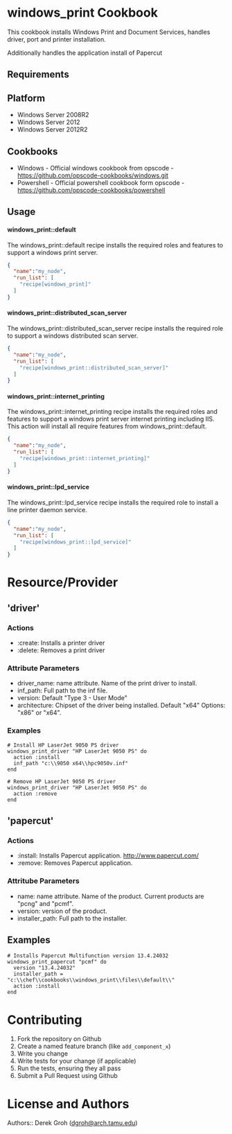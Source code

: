 windows_print Cookbook
==============
This cookbook installs Windows Print and Document Services, handles driver, port and printer installation.

Additionally handles the application install of Papercut

Requirements
------------

Platform
--------

* Windows Server 2008R2
* Windows Server 2012
* Windows Server 2012R2

Cookbooks
---------

- Windows - Official windows cookbook from opscode - https://github.com/opscode-cookbooks/windows.git
- Powershell - Official powershell cookbook form opscode - https://github.com/opscode-cookbooks/powershell

Usage
-----
#### windows_print::default
The windows_print::default recipe installs the required roles and features to support a windows print server.

```json
{
  "name":"my_node",
  "run_list": [
    "recipe[windows_print]"
  ]
}
```

#### windows_print::distributed_scan_server
The windows_print::distributed_scan_server recipe installs the required role to support a windows distributed scan server.

```json
{
  "name":"my_node",
  "run_list": [
    "recipe[windows_print::distributed_scan_server]"
  ]
}
```

#### windows_print::internet_printing
The windows_print::internet_printing recipe installs the required roles and features to support a windows print server internet printing including IIS.  This action will install all require features from windows_print::default.

```json
{
  "name":"my_node",
  "run_list": [
    "recipe[windows_print::internet_printing]"
  ]
}
```

#### windows_print::lpd_service
The windows_print::lpd_service recipe installs the required role to install a line printer daemon service.

```json
{
  "name":"my_node",
  "run_list": [
    "recipe[windows_print::lpd_service]"
  ]
}
```

Resource/Provider
=================

'driver'
--------

### Actions
- :create: Installs a printer driver
- :delete: Removes a print driver

### Attribute Parameters
- driver_name: name attribute.  Name of the print driver to install.
- inf_path: Full path to the inf file.
- version: Default "Type 3 - User Mode"
- architecture: Chipset of the driver being installed. Default "x64" Options: "x86" or "x64".

### Examples

    # Install HP LaserJet 9050 PS driver
    windows_print_driver "HP LaserJet 9050 PS" do
      action :install
      inf_path "c:\\9050 x64\\hpc9050v.inf"      
    end

    # Remove HP LaserJet 9050 PS driver
    windows_print_driver "HP LaserJet 9050 PS" do
      action :remove
    end

'papercut'
----------

### Actions
- :install: Installs Papercut application.  http://www.papercut.com/
- :remove: Removes Papercut application.

### Attritube Parameters
- name: name attribute.  Name of the product.  Current products are "pcng" and "pcmf".
- version: version of the product.
- installer_path: Full path to the installer.

## Examples

    # Installs Papercut Multifunction version 13.4.24032
    windows_print_papercut "pcmf" do
      version "13.4.24032"
      installer_path = "c:\\chef\\cookbooks\\windows_print\\files\\default\\"
      action :install
    end

Contributing
============

1. Fork the repository on Github
2. Create a named feature branch (like `add_component_x`)
3. Write you change
4. Write tests for your change (if applicable)
5. Run the tests, ensuring they all pass
6. Submit a Pull Request using Github

License and Authors
===================

Authors:: Derek Groh (<dgroh@arch.tamu.edu>)